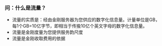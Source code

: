 ### 问：什么是流量？
- 流量的实质是：经由金刚服务器为您供应的数字化信息量。计量单位是GB，每1个GB=10亿字节，即相当于传揄10亿个英文字母的数字化信息量。
- 流量是金刚度量为您提供服务韵尺度
- 流量是金刚收取费用的依据
